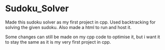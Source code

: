 # Sudoku_Solver

Made this sudoku solver as my first project in cpp.
Used backtracking for solving the given sudoku.
Also made a html to run and host it.

Some changes can still be made on my cpp code to optimise it, but i want it to stay the same as it is my very first project in cpp.
